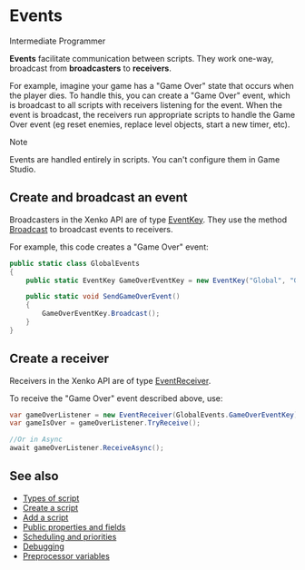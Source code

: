 # Events

<span class="label label-doc-level">Intermediate</span>
<span class="label label-doc-audience">Programmer</span>

**Events** facilitate communication between scripts. They work one-way, broadcast from **broadcasters** to **receivers**.

For example, imagine your game has a "Game Over" state that occurs when the player dies. To handle this, you can create a "Game Over" event, which is broadcast to all scripts with receivers listening for the event. When the event is broadcast, the receivers run appropriate scripts to handle the Game Over event (eg reset enemies, replace level objects, start a new timer, etc).

>[!Note]
>Events are handled entirely in scripts. You can't configure them in Game Studio.

## Create and broadcast an event

Broadcasters in the Xenko API are of type [EventKey](xref:SiliconStudio.Xenko.Engine.Events.EventKey). They use the method [Broadcast](xref:SiliconStudio.Xenko.Engine.Events.EventKey#SiliconStudio_Xenko_Engine_Events_EventKey_Broadcast) to broadcast events to receivers.

For example, this code creates a "Game Over" event:

```cs
public static class GlobalEvents
{
    public static EventKey GameOverEventKey = new EventKey("Global", "Game Over");

    public static void SendGameOverEvent()
    {
        GameOverEventKey.Broadcast();
    }
}
```

## Create a receiver

Receivers in the Xenko API are of type [EventReceiver](xref:SiliconStudio.Xenko.Engine.Events.EventReceiver).

To receive the "Game Over" event described above, use:

```cs
var gameOverListener = new EventReceiver(GlobalEvents.GameOverEventKey);
var gameIsOver = gameOverListener.TryReceive();

//Or in Async
await gameOverListener.ReceiveAsync();
```

## See also

* [Types of script](types-of-script.md)
* [Create a script](create-a-script.md)
* [Add a script](add-a-script.md)
* [Public properties and fields](public-properties-and-fields.md)
* [Scheduling and priorities](scheduling-and-priorities.md)
* [Debugging](debugging.md)
* [Preprocessor variables](preprocessor-variables.md)